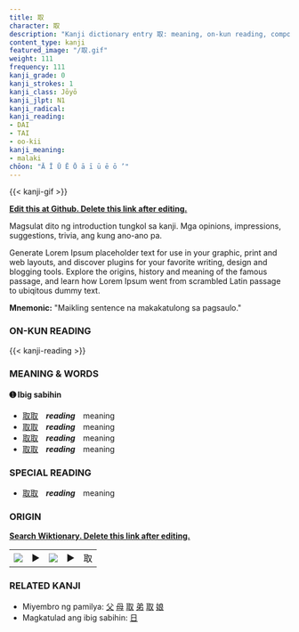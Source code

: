 ```yaml
---
title: 取
character: 取
description: "Kanji dictionary entry 取: meaning, on-kun reading, compounds, origin, related kanji"
content_type: kanji
featured_image: "/取.gif"
weight: 111
frequency: 111
kanji_grade: 0
kanji_strokes: 1
kanji_class: Jōyō
kanji_jlpt: N1
kanji_radical: 
kanji_reading: 
- DAI
- TAI
- oo-kii
kanji_meaning:
- malaki
chōon: "Ā Ī Ū Ē Ō ā ī ū ē ō ’"
---
```

[//]: # (Don't edit the line below. Kanji animated GIF code is automatically generated.)
{{< kanji-gif >}}

[//]: # (Edit below this line.)

**[Edit this at Github. Delete this link after editing.](https://github.com/tim0g/tim/tree/main/content/kanji/取/index.md)**

Magsulat dito ng introduction tungkol sa kanji. Mga opinions, impressions, suggestions, trivia, ang kung ano-ano pa.

Generate Lorem Ipsum placeholder text for use in your graphic, print and web layouts, and discover plugins for your favorite writing, design and blogging tools. Explore the origins, history and meaning of the famous passage, and learn how Lorem Ipsum went from scrambled Latin passage to ubiqitous dummy text.
 
**Mnemonic:** "Maikling sentence na makakatulong sa pagsaulo."

### ON-KUN READING

[//]: # (Don't edit the line below. ON-KUN READING code is automatically generated.)
{{< kanji-reading >}}

### MEANING & WORDS

#### ➊ **Ibig sabihin**
  - [取](../取)[取](../取)　***reading***　meaning
  - [取](../取)[取](../取)　***reading***　meaning
  - [取](../取)[取](../取)　***reading***　meaning
  - [取](../取)[取](../取)　***reading***　meaning

### SPECIAL READING
  - [取](../取)[取](../取)　***reading***　meaning

### ORIGIN

**[Search Wiktionary. Delete this link after editing.](https://wiktionary.org/wiki/取)**
<table class="kanji-table"><tr><td>
<img src="60px-取-bronze.svg.png">
</td><td>▶</td><td>
<img src="60px-取-oracle.svg.png">
</td><td>▶</td>
<td class="kanji-origin">取</td>
</tr></table>

### RELATED KANJI
- Miyembro ng pamilya: [父](../父) [母](../母) [取](../取) [弟](../弟) [取](../取) [娘](../娘)
- Magkatulad ang ibig sabihin: [日](../日)
